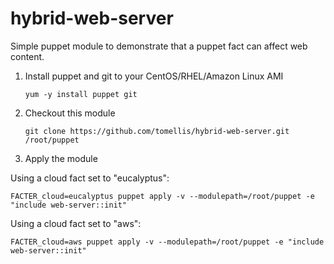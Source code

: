 hybrid-web-server
=================

Simple puppet module to demonstrate that a puppet fact can affect web content.

1. Install puppet and git to your CentOS/RHEL/Amazon Linux AMI

    ```
    yum -y install puppet git
    ```

2. Checkout this module

    ```
    git clone https://github.com/tomellis/hybrid-web-server.git /root/puppet
    ```

3. Apply the module

Using a cloud fact set to "eucalyptus":

    FACTER_cloud=eucalyptus puppet apply -v --modulepath=/root/puppet -e "include web-server::init"

Using a cloud fact set to "aws":

    FACTER_cloud=aws puppet apply -v --modulepath=/root/puppet -e "include web-server::init"
